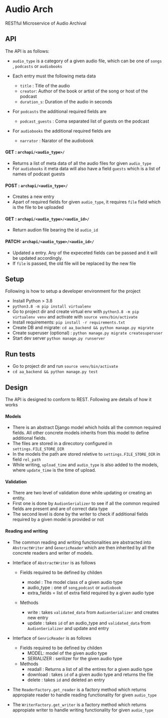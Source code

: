 # Audio Arch
RESTful Microservice of Audio Archival

## API
The API is as follows:

- `audio_type` is a category of a given audio file, which can be one of `songs` , `podcasts` or `audiobooks`
- Each entry must the following meta data
    - `title` : Title of the audio
    - `creator`: Author of the book or artist of the song or host of the podcast
    - `duration_s`: Duration of the audio in seconds
- For `podcasts` the additional required fields are
    - `podcast_guests` : Coma separated list of guests on the podcast

- For `audiobooks` the additional required fields are
    - `narrator` : Narator of the audiobook


#### GET : `archapi/<audio_type>/`
- Returns a list of meta data of all the audio files for given `audio_type`
- For `audiobooks` it meta data will also have a field `guests` which is a list of names of podcast guests


#### POST : `archapi/<audio_type>/`
- Creates a new entry
- Apart of required fields for given `audio_type`, it requires `file` field which is the file to be uploaded

#### GET : `archapi/<audio_type>/<audio_id>/`
- Return audion file bearing the id `audio_id`

#### PATCH: `archapi/<audio_type>/<audio_id>/`
- Updated a entry. Any of the expeceted fields can be passed and it will be updated accordingly.
- If `file` is passed, the old file will be replaced by the new file


## Setup
Following is how to setup a developer environment for the project
- Install Python > 3.8
- `python3.8 -m pip install virtualenv`
- Go to project dir and create virtual env with `python3.8 -m pip virtualenv venv` and activate with `source venv/bin/activate`
- Install requirements: `pip install -r requirements.txt`
- Create DB and migrate: `cd aa_backend && python manage.py migrate`
- Create superuser (optional) : `python manage.py migrate createsuperuser`
- Start dev server `python manage.py runserver`

## Run tests
- Go to project dir and run `source venv/bin/activate`
- `cd aa_backend && python manage.py test`

## Design
The API is designed to conform to REST. Following are details of how it works

#### Models
- There is an abstract Django model which holds all the common required fields. All other concrete models inherits from this model to define additional fields.
- The files are stored in a direcotory configured in `settings.FILE_STORE_DIR`
- In the models the path are stored reletive to `settings.FILE_STORE_DIR` in field `rel_path`
- While writing, `upload_time` and `audio_type` is also added to the models, where `update_time` is the time of upload.

#### Validation
- There are two level of validation done while updating or creating an entity.
- First one is done by `AudionSerializer` to see if all the common required fields are present and are of correct data type
- The second level is done by the writer to check if additional fields required by a given model is provided or not

#### Reading and writing
- The common reading and writing functionalities are abstracted into `AbstractWriter` and `GenericReader` which are then inherited by all the concrete readers and writer of models.
- Interface of `AbstractWriter` is as follows
    - Fields required to be defined by childen
        - model : The model class of a given audio type
        - audio_type : one of `song`,`podcast` or `audiobook`
        - extra_fields = list of extra field required by a given audio type

    - Methods
        - write : takes `validated_data` from `AudionSerializer` and creates new entry
        - update : takes `id` of an audio_type and `validated_data` from `AudionSerializer` and update and entry

- Interface of `GenricReader` is as follows
    - Fields required to be defined by childen
        - MODEL: model of the given audio type
        - SERIALIZER : serilizer for the given audio type
    - Methods
        - readall : Returns a list of all the entires for a given audio type
        - download : takes `id` of a given audio type and returns the file
        - delete : takes `id` and deleted an entry

-  The `ReaderFactory.get_reader` is a factory method which returns appropiate reader to handle reading functionality for given `audio_type`
- The `WriterFactory.get_writer` is a factory method which returns appropiate writer to handle writing functionality for given `audio_type`

